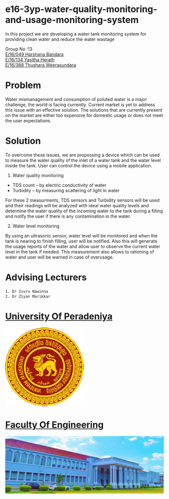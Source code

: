 # e16-3yp-water-quality-monitoring-and-usage-monitoring-system
In this project we are developing a water tank monitoring system for providing clean water and reduce the water wastage

Group No :13<br/>
[ E/16/049      Harshana Bandara](e16049@eng.pdn.ac.lk)           
[ E/16/134      Yasitha Herath](e16134@eng.pdn.ac.lk)                  
[ E/16/388      Thushara Weerasundara](e16388@eng.pdn.ac.lk)       

# Problem

Water mismanagement and consumption of poluted water is a major challenge, the world is facing currently. Current market is yet to address this issue with an effective solution. The solutions that are currently present on the market are either too expensive for domestic usage or does not meet the user expectations.


# Solution

To overcome these issues, we are propossing a device which can be used to measure the water quality of the inlet of a water tank and the water level inside the tank. User can control the device using a mobile application.

1.	Water quality monitoring

* TDS count – by electric conductivity of water
* Turbidity – by measuring scattering of light in water

For these 2 measurments, TDS sensors and Turbidity sensors will be used and their readings will be analyzed with ideal water quality levels and determine the water quality of the incoming water to the tank during a filling and notify the user if there is any contamination in the water.


2.	Water level monitoring

By using an ultrasonic sensor, water level will be monitored and when the tank is nearing to finish filling, user will be notified.
Also this will generate the usage reports of the water and allow user to observe the current water level in the tank if needed. This measurement also allows to rationing of water and user will be warned in case of overusage.








# Advising Lecturers

    1. Dr Isuru Nawinna
    2. Dr Ziyan Marikkar


# [University Of Peradeniya](https://www.pdn.ac.lk/uop/directory/index.php)

![](images/University_of_Peradeniya_crest.png)

# [Faculty Of Engineering](http://eng.pdn.ac.lk/)

![](images/ar.jpg)


